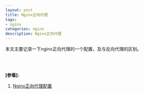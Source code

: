 ```yaml
---
layout: post
title: Nginx正向代理
tags:
- nginx
categories: nginx
description: Nginx正向代理
---
```



本文主要记录一下nginx正向代理的一个配置，及与反向代理的区别。

<!-- more -->


<br />
<br />

**[参看]:**

1. [Nginx正向代理配置](https://blog.csdn.net/u012796139/article/details/50067951)

<br />
<br />
<br />

